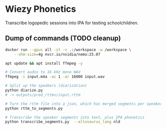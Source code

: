 
# Wiezy Phonetics

Transcribe logopedic sessions into IPA for testing schoolchildren.

## Dump of commands (TODO cleanup)

```bash
docker run --gpus all -it -v .:/workspace -w /workspace \
    --shm-size=4g nvcr.io/nvidia/nemo:25.07

apt update && apt install ffmpeg -y

# Convert audio to 16 kHz mono WAV
ffmpeg -i input.m4a -ac 1 -ar 16000 input.wav

# Split up the speakers (diarization)
python diarize.py
# -> outputs/pred_rttms/input.rttm

# Turn the rttm file into a json, which has merged segments per speaker
python rttm_to_segments.py

# Transcribe the speaker segments into text, plus IPA phonetics
python transcribe_segments.py  --allosaurus_lang nld
```
